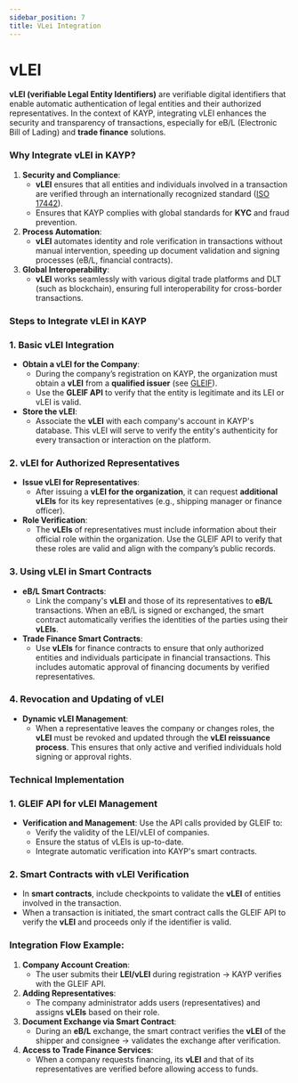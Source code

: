 ```yaml
---
sidebar_position: 7
title: VLei Integration
---
```


# vLEI

**vLEI (verifiable Legal Entity Identifiers)** are verifiable digital identifiers that enable automatic authentication of legal entities and their authorized representatives. In the context of KAYP, integrating vLEI enhances the security and transparency of transactions, especially for eB/L (Electronic Bill of Lading) and **trade finance** solutions.

### **Why Integrate vLEI in KAYP?**

1. **Security and Compliance**:
    - **vLEI** ensures that all entities and individuals involved in a transaction are verified through an internationally recognized standard ([ISO 17442](https://www.gleif.org/en/about-lei/iso-17442-the-lei-code-structure/)).
    - Ensures that KAYP complies with global standards for **KYC** and fraud prevention.
2. **Process Automation**:
    - **vLEI** automates identity and role verification in transactions without manual intervention, speeding up document validation and signing processes (eB/L, financial contracts).
3. **Global Interoperability**:
    - **vLEI** works seamlessly with various digital trade platforms and DLT (such as blockchain), ensuring full interoperability for cross-border transactions.

### **Steps to Integrate vLEI in KAYP**

### **1. Basic vLEI Integration**

- **Obtain a vLEI for the Company**:
    - During the company’s registration on KAYP, the organization must obtain a **vLEI** from a **qualified issuer** (see [GLEIF](https://www.gleif.org/en/vlei/get-a-vlei-list-of-qualified-vlei-issuing-organizations)).
    - Use the **GLEIF API** to verify that the entity is legitimate and its LEI or vLEI is valid.
- **Store the vLEI**:
    - Associate the **vLEI** with each company's account in KAYP's database. This vLEI will serve to verify the entity's authenticity for every transaction or interaction on the platform.

### **2. vLEI for Authorized Representatives**

- **Issue vLEI for Representatives**:
    - After issuing a **vLEI for the organization**, it can request **additional vLEIs** for its key representatives (e.g., shipping manager or finance officer).
- **Role Verification**:
    - The **vLEIs** of representatives must include information about their official role within the organization. Use the GLEIF API to verify that these roles are valid and align with the company’s public records.

### **3. Using vLEI in Smart Contracts**

- **eB/L Smart Contracts**:
    - Link the company's **vLEI** and those of its representatives to **eB/L** transactions. When an eB/L is signed or exchanged, the smart contract automatically verifies the identities of the parties using their **vLEIs**.
- **Trade Finance Smart Contracts**:
    - Use **vLEIs** for finance contracts to ensure that only authorized entities and individuals participate in financial transactions. This includes automatic approval of financing documents by verified representatives.

### **4. Revocation and Updating of vLEI**

- **Dynamic vLEI Management**:
    - When a representative leaves the company or changes roles, the **vLEI** must be revoked and updated through the **vLEI reissuance process**. This ensures that only active and verified individuals hold signing or approval rights.

### **Technical Implementation**

### **1. GLEIF API for vLEI Management**

- **Verification and Management**: Use the API calls provided by GLEIF to:
    - Verify the validity of the LEI/vLEI of companies.
    - Ensure the status of vLEIs is up-to-date.
    - Integrate automatic verification into KAYP's smart contracts.

### **2. Smart Contracts with vLEI Verification**

- In **smart contracts**, include checkpoints to validate the **vLEI** of entities involved in the transaction.
- When a transaction is initiated, the smart contract calls the GLEIF API to verify the **vLEI** and proceeds only if the identifier is valid.

### **Integration Flow Example:**

1. **Company Account Creation**:
    - The user submits their **LEI/vLEI** during registration → KAYP verifies with the GLEIF API.
2. **Adding Representatives**:
    - The company administrator adds users (representatives) and assigns **vLEIs** based on their role.
3. **Document Exchange via Smart Contract**:
    - During an **eB/L** exchange, the smart contract verifies the **vLEI** of the shipper and consignee → validates the exchange after verification.
4. **Access to Trade Finance Services**:
    - When a company requests financing, its **vLEI** and that of its representatives are verified before allowing access to funds.

